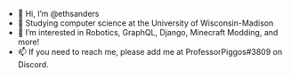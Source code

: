 - 👋 Hi, I’m @ethsanders
- 🌱 Studying computer science at the University of Wisconsin-Madison
- 👀 I’m interested in Robotics, GraphQL, Django, Minecraft Modding, and more!
- 📫 If you need to reach me, please add me at ProfessorPiggos#3809 on Discord.
